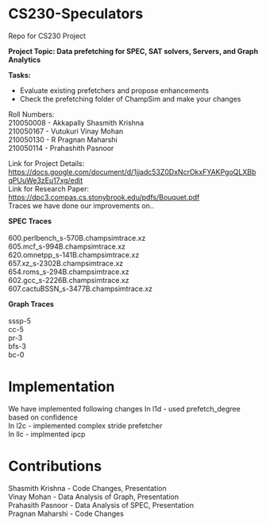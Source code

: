 # CS230-Speculators
Repo for CS230 Project 

**Project Topic: Data prefetching for SPEC, SAT solvers, Servers, and Graph Analytics**


**Tasks:** 
- Evaluate existing prefetchers and propose enhancements 
- Check the prefetching folder of ChampSim and make your changes

Roll Numbers: <br>
210050008 - Akkapally Shasmith Krishna <br>
210050167 - Vutukuri Vinay Mohan <br>
210050130 - R Pragnan Maharshi <br>
210050114 - Prahashith Pasnoor <br>

Link for Project Details: https://docs.google.com/document/d/1jjadc53Z0DxNcrOkxFYAKPgoQLXBbqPUuWe3zEu17xg/edit <br>
Link for Research Paper:  https://dpc3.compas.cs.stonybrook.edu/pdfs/Bouquet.pdf <br>
Traces we have done our improvements on..

**SPEC Traces**<br><br>
600.perlbench_s-570B.champsimtrace.xz<br>
605.mcf_s-994B.champsimtrace.xz<br>
620.omnetpp_s-141B.champsimtrace.xz<br>
657.xz_s-2302B.champsimtrace.xz<br>
654.roms_s-294B.champsimtrace.xz<br>
602.gcc_s-2226B.champsimtrace.xz<br>
607.cactuBSSN_s-3477B.champsimtrace.xz<br>

**Graph Traces**<br><br>
sssp-5<br>
cc-5<br>
pr-3<br>
bfs-3<br>
bc-0<br>

# Implementation
We have implemented following changes
In l1d - used prefetch_degree based on confidence<br>
In l2c - implemented complex stride prefetcher<br>
In llc - implmented ipcp <br>
# Contributions
Shasmith Krishna - Code Changes, Presentation <br>
Vinay Mohan - Data Analysis of Graph, Presentation <br>
Prahasith Pasnoor - Data Analysis of SPEC, Presentation <br>
Pragnan Maharshi - Code Changes<br>





